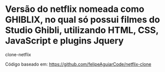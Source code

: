 
# Versão do netflix nomeada como GHIBLIX, no qual só possui filmes do Studio Ghibli, utilizando HTML, CSS, JavaScript e plugins Jquery

clone-netflix

Código baseado em: https://github.com/felipeAguiarCode/netflix-clone
